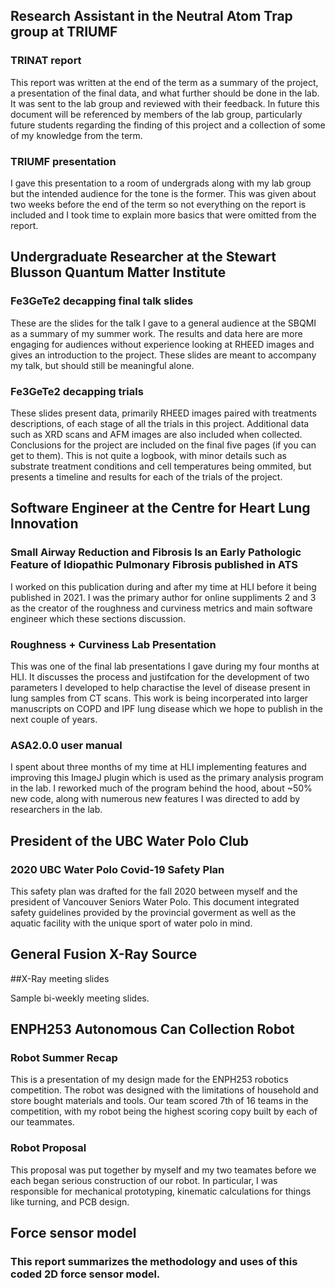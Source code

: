 ## Research Assistant in the Neutral Atom Trap group at TRIUMF

### TRINAT report
This report was written at the end of the term as a summary of the project, a presentation of the final data, and what further should be done in the lab. It was sent to the lab group and reviewed with their feedback. In future this document will be referenced by members of the lab group, particularly future students regarding the finding of this project and a collection of some of my knowledge from the term. 

### TRIUMF presentation
I gave this presentation to a room of undergrads along with my lab group but the intended audience for the tone is the former. This was given about two weeks before the end of the term so not everything on the report is included and I took time to explain more basics that were omitted from the report. 

## Undergraduate Researcher at the Stewart Blusson Quantum Matter Institute

### Fe3GeTe2 decapping final talk slides
These are the slides for the talk I gave to a general audience at the SBQMI as a summary of my summer work. The results and data here are more engaging for audiences without experience looking at RHEED images and gives an introduction to the project. These slides are meant to accompany my talk, but should still be meaningful alone.

### Fe3GeTe2 decapping trials
These slides present data, primarily RHEED images paired with treatments descriptions, of each stage of all the trials in this project. Additional data such as XRD scans and AFM images are also included when collected. Conclusions for the project are included on the final five pages (if you can get to them).  This is not quite a logbook, with minor details such as substrate treatment conditions and cell temperatures being ommited, but presents a timeline and results for each of the trials of the project. 


## Software Engineer at the Centre for Heart Lung Innovation

### Small Airway Reduction and Fibrosis Is an Early Pathologic Feature of Idiopathic Pulmonary Fibrosis published in ATS
I worked on this publication during and after my time at HLI before it being published in 2021. I was the primary author for online suppliments 2 and 3 as the creator of the roughness and curviness metrics and main software engineer which these sections discussion.

### Roughness + Curviness Lab Presentation 
This was one of the final lab presentations I gave during my four months at HLI. It discusses the process and justifcation for the development of two parameters I developed to help charactise the level of disease present in lung samples from CT scans. This work is being incorperated into larger manuscripts on COPD and IPF lung disease which we hope to publish in the next couple of years. 

### ASA2.0.0 user manual
I spent about three months of my time at HLI implementing features and improving this ImageJ plugin which is used as the primary analysis program in the lab. I reworked much of the program behind the hood, about ~50% new code, along with numerous new features I was directed to add by researchers in the lab. 

## President of the UBC Water Polo Club

### 2020 UBC Water Polo Covid-19 Safety Plan
This safety plan was drafted for the fall 2020 between myself and the president of Vancouver Seniors Water Polo. This document integrated safety guidelines provided by the provincial goverment as well as the aquatic facility with the unique sport of water polo in mind. 

## General Fusion X-Ray Source

##X-Ray meeting slides

Sample bi-weekly meeting slides.

## ENPH253 Autonomous Can Collection Robot

### Robot Summer Recap
This is a presentation of my design made for the ENPH253 robotics competition. The robot was designed with the limitations of household and store bought materials and tools. Our team scored 7th of 16 teams in the competition, with my robot being the highest scoring copy built by each of our teammates.

### Robot Proposal
This proposal was put together by myself and my two teamates before we each began serious construction of our robot. 
In particular, I was responsible for mechanical prototyping, kinematic calculations for things like turning, and PCB design. 

## Force sensor model

### This report summarizes the methodology and uses of this coded 2D force sensor model. 


